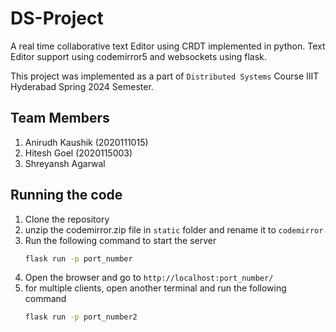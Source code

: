 # DS-Project
A real time collaborative text Editor using CRDT implemented in python. Text Editor support using codemirror5 and websockets using flask.

This project was implemented as a part of `Distributed Systems` Course IIIT Hyderabad Spring 2024 Semester.

## Team Members
1. Anirudh Kaushik (2020111015)
2. Hitesh Goel (2020115003)
3. Shreyansh Agarwal 
## Running the code
 1. Clone the repository
 2. unzip the codemirror.zip file in `static` folder and rename it to `codemirror`
 3. Run the following command to start the server
    ```bash
    flask run -p port_number
    ```
 4. Open the browser and go to `http://localhost:port_number/`
 5. for multiple clients, open another terminal and run the following command
    ```bash
    flask run -p port_number2
    ```
